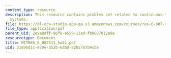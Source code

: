 ```yaml
---
content_type: resource
description: This resource contains problem set related to continuous-time second-order
  systems.
file: https://ol-ocw-studio-app-qa.s3.amazonaws.com/courses/res-6-007-signals-and-systems-spring-2011/31896d1c870ed52b6dbd82b5787b4cba_MITRES_6_007S11_hw21.pdf
file_type: application/pdf
parent_uid: 2e9a8aff-96f8-e559-11ed-fb8887012a8e
resourcetype: Document
title: MITRES_6_007S11_hw21.pdf
uid: 31896d1c-870e-d52b-6dbd-82b5787b4cba
---
```

